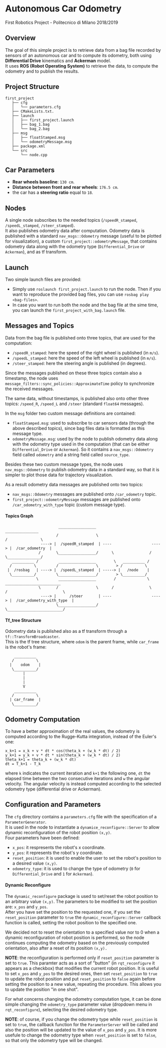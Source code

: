 # Autonomous Car Odometry 
First Robotics Project - Politecnico di Milano 2018/2019  
  
## Overview
The goal of this simple project is to retrieve data from a bag file recorded by sensors of an autonomous car and to compute its odometry, both using **Differential Drive** kinematics and **Ackerman** model.  
It uses **ROS (Robot Operating System)** to retrieve the data, to compute the odometry and to publish the results.

## Project Structure
```
first_project  
   ├── cfg  
   │   └── parameters.cfg  
   ├── CMakeLists.txt. 
   ├── launch 
   │   ├── first_project.launch 
   │   ├── bag_1.bag
   │   └── bag_2.bag
   ├── msg  
   │   ├── floatStamped.msg  
   │   └── odometryMessage.msg  
   ├── package.xml  
   └── src  
       └── node.cpp  
```
## Car Parameters
  * **Rear wheels baseline**: `130 cm`.
  * **Distance between front and rear wheels**: `176.5 cm`.
  * the car has a **steering ratio** equal to `18`.

## Nodes
A single node subscribes to the needed topics (`/speedR_stamped`, `/speedL_stamped`, `/steer_stamped`).  
It also publishes odometry data after computation. Odometry data is published with a standard `nav_msgs::Odometry` message (useful to be plotted for visualization), a custom `first_project::odometryMessage`, that contains odometry data along with the odometry type (`Differential_Drive` or `Ackerman`), and as tf transform.

## Launch
Two simple launch files are provided: 
  * Simply use `roslaunch first_project.launch` to run the node. Then if you want to reproduce the provided bag files, you can use `rosbag play <bag-files>`.
  * In case you want to run both the node and the bag file at the sime time, you can launch the `first_project_with_bag.launch` file.  

## Messages and Topics
Data from the bag file is published onto three topics, that are used for the computation:
  * `/speedR_stamped`: here the speed of the right wheel is published (in `m/s`).
  * `/speedL_stamped`: here the speed of the left wheel is published (in `m/s`).
  * `/steer_stamped`: here the steering angle is published (in degrees).  
  
Since the messages published on these three topics contain also a timestamp, the node uses `message_filters::sync_policies::ApproximateTime` policy to synchronize the received messages.  

The same data, without timestamps, is published also onto other three topics: `/speed_R`, `/speed_L` and `/steer` (standard `float64` messages).  
  
In the `msg` folder two custom message definitions are contained:
  * `floatStamped.msg`: used to subscribe to car sensors data (through the above described topics), since bag files data is formatted as this message type.
  * `odometryMessage.msg`: used by the node to publish odometry data along with the odometry type used in the computation (that can be either `Differential_Drive` or `Ackerman`). So it contains a `nav_msgs::Odometry` field called `odometry` and a string field called `source_type`.  
  
Besides these two custom message types, the node uses `nav_msgs::Odometry` to publish odometry data in a standard way, so that it is simpler to plot those data for trajectory visualization.  
  
As a result odometry data messages are published onto two topics:
  * `nav_msgs::Odometry` messages are published onto `/car_odometry` topic.
  * `first_project::odometryMessage` messages are published onto `/car_odometry_with_type` topic (custom message type).

#### Topics Graph
```
                        _________________                                 _______________
                       /                 \                               /               \
                ----> |  /speedR_stamped  | ----                  ----> |  /car_odometry  |
               /       \_________________/      \                /       \_______________/
   __________ /         _________________        \   __________ /
  /          \         /                 \        > /          \
 |  /rosbag   | ----> |  /speedL_stamped  | -----> |   /node    |
  \__________/         \_________________/        > \__________/
              \         _________________        /              \         _________________________
               \       /                 \      /                \       /                         \
                ----> |      /steer       | ----                  ----> |  /car_odometry_with_type  |
                       \_________________/                               \_________________________/

```

#### Tf_tree Structure
Odometry data is published also as a tf transform through a `tf::TransformBroadcaster`.  
This is the tf tree structure, where `odom` is the parent frame, while `car_frame` is the robot's frame:  
```
    __________
   /          \
  |    odom    |
   \__________/
        |
        |
        |
        V
    __________
   /          \
  | car_frame  |
   \__________/

```

## Odometry Computation
To have a better approximation of the real values, the odometry is computed according to the Rugge-Kutta integration, instead of the Euler's one:
```
x_k+1 = x_k + v * dt * cos(theta_k + (w_k * dt) / 2)  
y_k+1 = y_k + v * dt * sin(theta_k + (w_k * dt) / 2)  
theta_k+1 = theta_k + (w_k * dt)  
dt = T_k+1 - T_k
```
where `k` indicates the current iteration and `k+1` the following one, `dt` the elapsed time between the two consecutive iterations and `w` the angular velocity.
The angular velocity is instead computed according to the selected odometry type (differential drive or Ackerman).

## Configuration and Parameters
The `cfg` directory contains a `parameters.cfg` file with the specification of a `ParameterGenerator`.  
It is used in the node to instantiate a `dynamice_reconfigure::Server` to allow dynamic reconfiguration of the robot position `(x,y)`.  
Four parameters have been defined:
  * `x_pos`: it respresents the robot's x coordinate.
  * `y_pos`: it represents the robot's y coordinate.
  * `reset_position`: it is used to enable the user to set the robot's position to a desired value `(x,y)`.
  * `odometry_type`: it is used to change the type of odometry (`0` for `Differential_Drive` and `1` for `Ackerman`).

#### Dynamic Reconfigure
The `dynamic_reconfigure` package is used to set/reset the robot position to an arbitrary value `(x,y)`. 
The parameters to be modified to set the position are: `x_pos` and `y_pos`.  
After you have set the position to the requested one, if you set the `reset_position` parameter to `true` the `dynamic_reconfigure::Server` callback function is called, setting the robot position to the specified one.  
  
We decided not to reset the orientation to a specified value nor to 0 when a dynamic reconfiguration of robot position is performed, so the node continues computing the odometry based on the previously computed orientation, also after a reset of its position `(x,y).`  
  
**NOTE**: the reconfiguration is performed only if `reset_position` parameter is set to `true`. This paramter acts as a sort of "button" (in `rqt_reconfigure` it appears as a checkbox) that modifies the current robot position. It is useful to set `x_pos` and `y_pos` to the desired ones, then set `reset_position` to `true` to update the robot position and put `reset_position` to `false` again before setting the position to a new value, repeating the procedure. This allows you to update the position "in one shot".  
  
For what concerns changing the odometry computation type, it can be done simple changing the `odometry_type` parameter value (dropdown menu in `rqt_reconfigure`), selecting the desired odometry type.  
  
**NOTE**: of course, if you change the odometry type while `reset_position` is set to `true`, the callback function for the `ParameterServer` will be called and also the position will be updated to the value of `x_pos` and `y_pos`. It is more usefule to change the odometry type when `reset_position` is set to `false`, so that only the odometry type will be changed.


